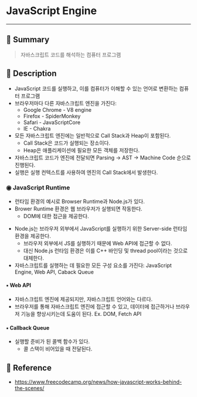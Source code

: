# JavaScript Engine
---
## 📌 Summary
> 자바스크립트 코드를 해석하는 컴퓨터 프로그램
## 📌 Description
- JavaScript 코드를 실행하고, 이를 컴퓨터가 이해할 수 있는 언어로 변환하는 컴퓨터 프로그램
- 브라우저마다 다른 자바스크립트 엔진을 가진다:
	- Google Chrome - V8 engine
	- Firefox - SpiderMonkey
	- Safari - JavaScriptCore
	- IE - Chakra
- 모든 자바스크립트 엔진에는 일반적으로 Call Stack과 Heap이 포함된다.
	- Call Stack은 코드가 실행되는 장소이다.
	- Heap은 애플리케이션에 필요한 모든 객체를 저장한다.
- 자바스크립트 코드가 엔진에 전달되면 Parsing -> AST -> Machine Code 순으로 진행된다.
- 실행은 실행 컨텍스트를 사용하여 엔진의 Call Stack에서 발생한다.
### ◉ JavaScript Runtime
* 런타임 환경의 예시로 Browser Runtime과 Node.js가 있다.
* Brower Runtime 환경은 웹 브라우저가 실행되면 작동한다.
	* DOM에 대한 접근을 제공한다.
- Node.js는 브라우저 외부에서 JavaScript를 실행하기 위한 Server-side 런타임 환경을 제공한다.
	- 브라우저 외부에서 JS를 실행하기 때문에 Web API에 접근할 수 없다.
	- 대신 Node.js 런타임 환경은 이를 C++ 바인딩 및 thread pool이라는 것으로 대체한다.
- 자바스크립트를 실행하는 데 필요한 모든 구성 요소를 가진다: JavaScript Engine, Web API, Caback Queue
#### ▪︎ Web API
- 자바스크립트 엔진에 제공되지만, 자바스크립트 언어와는 다르다.
- 브라우저를 통해 자바스크립트 엔진에 접근할 수 있고, 데이터에 접근하거나 브라우저 기능을 향상시키는데 도움이 된다.
	Ex. DOM, Fetch API
#### ▪︎ Callback Queue
- 실행할 준비가 된 콜백 함수가 있다.
	- 콜 스택이 비어있을 때 전달된다.
## 📌 Reference
- https://www.freecodecamp.org/news/how-javascript-works-behind-the-scenes/